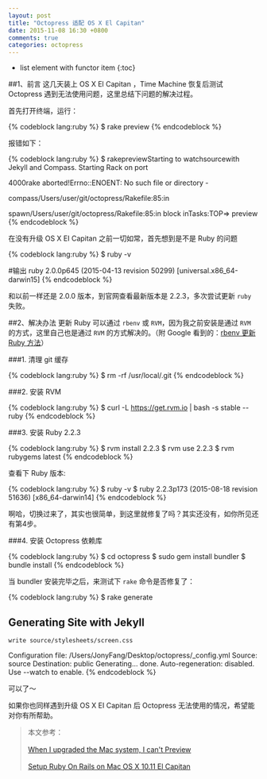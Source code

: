 ```yaml
---
layout: post
title: "Octopress 适配 OS X El Capitan"
date: 2015-11-08 16:30 +0800
comments: true
categories: octopress
---
```



* list element with functor item
{:toc}

##1、前言
这几天装上 OS X El Capitan ，Time Machine 恢复后测试 Octopress 遇到无法使用问题，这里总结下问题的解决过程。

首先打开终端，运行：

{% codeblock lang:ruby %}
 $ rake preview
{% endcodeblock %}


报错如下：

{% codeblock lang:ruby %}
$ rakepreviewStarting to watchsourcewith Jekyll and Compass. Starting Rack on port

4000rake aborted!Errno::ENOENT: No such file or directory -

compass/Users/user/git/octopress/Rakefile:85:in

spawn/Users/user/git/octopress/Rakefile:85:in block inTasks:TOP=> preview
{% endcodeblock %}

<!-- more -->

在没有升级 OS X EI Capitan 之前一切如常，首先想到是不是 Ruby 的问题

{% codeblock lang:ruby %}
 $ ruby -v
 
 #输出
 ruby 2.0.0p645 (2015-04-13 revision 50299) [universal.x86_64-darwin15]
{% endcodeblock %}

和以前一样还是 2.0.0 版本，到官网查看最新版本是 2.2.3，多次尝试更新 `ruby` 失败。


##2、解决办法
更新 Ruby 可以通过 `rbenv` 或 `RVM`，因为我之前安装是通过 `RVM` 的方式，这里自己也是通过 `RVM` 的方式解决的。（附 Google 看到的：[rbenv 更新 Ruby 方法](https://gorails.com/setup/osx/10.11-el-capitan)）

###1. 清理 git 缓存

{% codeblock lang:ruby %}
 $ rm -rf /usr/local/.git
{% endcodeblock %}

###2. 安装 RVM

{% codeblock lang:ruby %}
 $ curl -L https://get.rvm.io | bash -s stable --ruby
{% endcodeblock %}

###3. 安装 Ruby 2.2.3

{% codeblock lang:ruby %}
 $ rvm install 2.2.3
 $ rvm use 2.2.3
 $ rvm rubygems latest
{% endcodeblock %}

查看下 Ruby 版本:

{% codeblock lang:ruby %}
 $ ruby -v
 $ ruby 2.2.3p173 (2015-08-18 revision 51636) [x86_64-darwin14]
{% endcodeblock %}

啊哈，切换过来了，其实也很简单，到这里就修复了吗？其实还没有，如你所见还有第4步。

###4. 安装 Octopress 依赖库

{% codeblock lang:ruby %}
 $ cd octopress
 $ sudo gem install bundler
 $ bundle install
{% endcodeblock %}

当 bundler 安装完毕之后，来测试下 `rake` 命令是否修复了：


{% codeblock lang:ruby %}
 $ rake generate
 ## Generating Site with Jekyll
    write source/stylesheets/screen.css
Configuration file: /Users/JonyFang/Desktop/octopress/_config.yml
            Source: source
       Destination: public
      Generating... 
                    done.
 Auto-regeneration: disabled. Use --watch to enable.
{% endcodeblock %}

可以了～
 
如果你也同样遇到升级 OS X EI Capitan 后 Octopress 无法使用的情况，希望能对你有所帮助。


>本文参考：
<br><br>
[When I upgraded the Mac system, I can't Preview](https://github.com/imathis/octopress/issues/1749)
<br><br>
[Setup Ruby On Rails on Mac OS X 10.11 El Capitan](https://gorails.com/setup/osx/10.11-el-capitan)